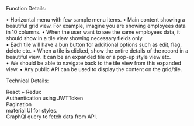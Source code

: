 
Function Details:  

•	Horizontal menu with few sample menu items. 
•	Main content showing a beautiful grid view. For example, imagine you are showing employees data in 10 columns. 
•	When the user want to see the same employees data, it should show in a tile view showing necessary fields only.  
•	Each tile will have a bun button for additional options such as edit, flag, delete etc. 
•	When a tile is clicked,  show the entire details of the record in a beautiful view.  It can be an expanded tile or a pop-up style view etc.   
•	We should be able to navigate back to the tile view from this expanded view. 
•	Any public API can be used to display the content on the grid/tile.  
  
Technical Details:

React + Redux <br> 
Authentication using JWTToken<br> 
Pagination<br> 
material UI for styles.<br> 
GraphQl query to fetch data from API.<br> 
